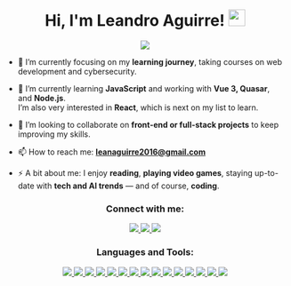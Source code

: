 <h1 align="center">
Hi, I'm Leandro Aguirre!
	<a href="https://github.com/leacarp" target="_self">
		<img src="https://media.giphy.com/media/hvRJCLFzcasrR4ia7z/giphy.gif" width="30">
	</a>
</h1>

<p align="center">
	<a href="https://github.com/leacarp">
		<img src="https://readme-typing-svg.herokuapp.com?lines=Programming+Student;Future+Web+Developer;Cybersecurity+Enthusiast;Always+learning+and+growing&center=true&width=450&height=45">
	</a>
</p>

- 🔭 I’m currently focusing on my **learning journey**, taking courses on web development and cybersecurity.

- 🌱 I’m currently learning **JavaScript** and working with **Vue 3, Quasar**, and **Node.js**.  
  I’m also very interested in **React**, which is next on my list to learn.

- 👯 I’m looking to collaborate on **front-end or full-stack projects** to keep improving my skills.

- 📫 How to reach me: **leanaguirre2016@gmail.com**

- ⚡ A bit about me: I enjoy **reading**, **playing video games**, staying up-to-date with **tech and AI trends** — and of course, **coding**.

<h3 align="center">Connect with me:</h3>
<div align="center">

<p align="center">
  <a href="mailto:leanaguirre2016@gmail.com">
    <img src="https://skillicons.dev/icons?i=gmail" />
  </a>
  <a href="https://www.linkedin.com/in/leandro-aguirre/">
    <img src="https://skillicons.dev/icons?i=linkedin" />
  </a>
  <a href="https://www.instagram.com/leaaguirre_/">
    <img src="https://skillicons.dev/icons?i=instagram" />
  </a>
</p>
  
</div>

<h3 align="center">Languages and Tools:</h3>
<div align="center">
<p align="center">
  <a href="https://skillicons.dev">
    <img src="https://skillicons.dev/icons?i=html" />
    <img src="https://skillicons.dev/icons?i=css" />
    <img src="https://skillicons.dev/icons?i=js" />
    <img src="https://skillicons.dev/icons?i=ts" />
    <img src="https://skillicons.dev/icons?i=vuejs" />
    <img src="https://skillicons.dev/icons?i=nodejs" />
    <img src="https://skillicons.dev/icons?i=mongodb" />
    <img src="https://skillicons.dev/icons?i=cs" />
    <img src="https://skillicons.dev/icons?i=dotnet" />
    <img src="https://skillicons.dev/icons?i=npm" />
    <img src="https://skillicons.dev/icons?i=postman" />
    <img src="https://skillicons.dev/icons?i=git" />
    <img src="https://skillicons.dev/icons?i=github" />
    <img src="https://skillicons.dev/icons?i=vscode" />
    <img src="https://skillicons.dev/icons?i=visualstudio" />
  </a>
</p>
</div>
